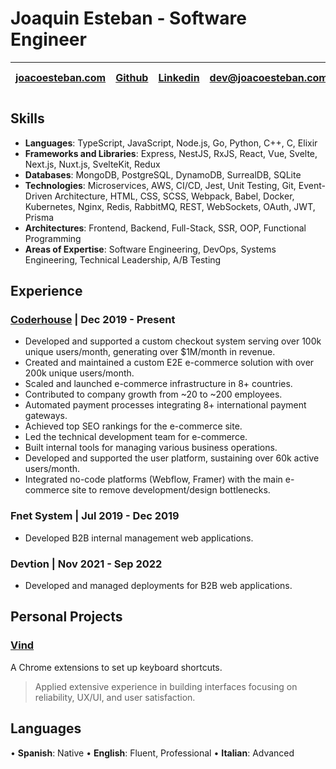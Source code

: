 # Joaquin Esteban - Software Engineer

| [joacoesteban.com](https://joacoesteban.com) | [Github](https://github.com/joacoesteban) | [Linkedin](https://www.linkedin.com/in/joaquin-esteban/) | [dev@joacoesteban.com](mailto:dev@joacoesteban.com) | Tel: +393280739643 |
| -------------------------------------------- | ----------------------------------------- | -------------------------------------------------------- | --------------------------------------------------- | ------------------ |

## Skills

- **Languages**: TypeScript, JavaScript, Node.js, Go, Python, C++, C, Elixir
- **Frameworks and Libraries**: Express, NestJS, RxJS, React, Vue, Svelte, Next.js, Nuxt.js, SvelteKit, Redux
- **Databases**: MongoDB, PostgreSQL, DynamoDB, SurrealDB, SQLite
- **Technologies**: Microservices, AWS, CI/CD, Jest, Unit Testing, Git, Event-Driven Architecture, HTML, CSS, SCSS, Webpack, Babel, Docker, Kubernetes, Nginx, Redis, RabbitMQ, REST, WebSockets, OAuth, JWT, Prisma
- **Architectures**: Frontend, Backend, Full-Stack, SSR, OOP, Functional Programming
- **Areas of Expertise**: Software Engineering, DevOps, Systems Engineering, Technical Leadership, A/B Testing

## Experience

### [Coderhouse](https://coderhouse.com) | Dec 2019 - Present

- Developed and supported a custom checkout system serving over 100k unique users/month, generating over $1M/month in revenue.
- Created and maintained a custom E2E e-commerce solution with over 200k unique users/month.
- Scaled and launched e-commerce infrastructure in 8+ countries.
- Contributed to company growth from ~20 to ~200 employees.
- Automated payment processes integrating 8+ international payment gateways.
- Achieved top SEO rankings for the e-commerce site.
- Led the technical development team for e-commerce.
- Built internal tools for managing various business operations.
- Developed and supported the user platform, sustaining over 60k active users/month.
- Integrated no-code platforms (Webflow, Framer) with the main e-commerce site to remove development/design bottlenecks.

### Fnet System | Jul 2019 - Dec 2019

- Developed B2B internal management web applications.

### Devtion | Nov 2021 - Sep 2022

- Developed and managed deployments for B2B web applications.

## Personal Projects

### [Vind](https://vind-works.io)

A Chrome extensions to set up keyboard shortcuts.

> Applied extensive experience in building interfaces focusing on reliability, UX/UI, and user satisfaction.

## Languages

• **Spanish**: Native
• **English**: Fluent, Professional
• **Italian**: Advanced
